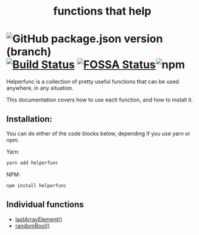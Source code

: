 <h1 align="center">functions that help</h1>

# ![GitHub package.json version (branch)](https://img.shields.io/github/package-json/v/0xBooper/helperfunc/main?label=version&logo=npm&style=flat-square) [![Build Status](https://travis-ci.com/0xBooper/helperfunc.svg?branch=main)](https://travis-ci.com/0xBooper/helperfunc) [![FOSSA Status](https://app.fossa.com/api/projects/git%2Bgithub.com%2F0xBooper%2Fhelperfunc.svg?type=shield)](https://app.fossa.com/projects/git%2Bgithub.com%2F0xBooper%2Fhelperfunc?ref=badge_shield)![npm](https://img.shields.io/npm/dt/helperfunc?logo=npm&style=flat-square)

Helperfunc is a collection of pretty useful functions that can be used anywhere, in any situation.

This documentation covers how to use each function, and how to install it.

## Installation:

You can do either of the code blocks below, depending if you use yarn or npm.

Yarn:

```bash
yarn add helperfunc
```

NPM:

```bash
npm install helperfunc
```

## Individual functions

- [lastArrayElement()](./functions/lastArrayElement.md)
- [randomBool()](./functions/randomBool.md)

